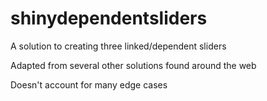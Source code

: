 # shinydependentsliders
A solution to creating three linked/dependent sliders

Adapted from several other solutions found around the web

Doesn't account for many edge cases
